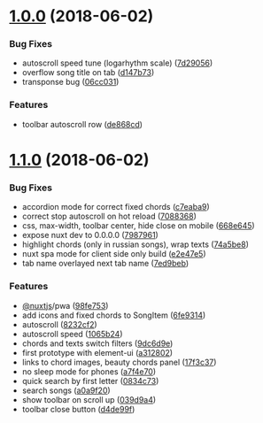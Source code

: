 <a name="1.0.0"></a>
# [1.0.0](https://github.com/popstas/chords-viewer/compare/v1.1.0...v1.0.0) (2018-06-02)


### Bug Fixes

* autoscroll speed tune (logarhythm scale) ([7d29056](https://github.com/popstas/chords-viewer/commit/7d29056))
* overflow song title on tab ([d147b73](https://github.com/popstas/chords-viewer/commit/d147b73))
* transponse bug ([06cc031](https://github.com/popstas/chords-viewer/commit/06cc031))


### Features

* toolbar autoscroll row ([de868cd](https://github.com/popstas/chords-viewer/commit/de868cd))



<a name="1.1.0"></a>
# [1.1.0](https://github.com/popstas/chords-viewer/compare/a312802...v1.1.0) (2018-06-02)


### Bug Fixes

* accordion mode for correct fixed chords ([c7eaba9](https://github.com/popstas/chords-viewer/commit/c7eaba9))
* correct stop autoscroll on hot reload ([7088368](https://github.com/popstas/chords-viewer/commit/7088368))
* css, max-width, toolbar center, hide close on mobile ([668e645](https://github.com/popstas/chords-viewer/commit/668e645))
* expose nuxt dev to 0.0.0.0 ([7987961](https://github.com/popstas/chords-viewer/commit/7987961))
* highlight chords (only in russian songs), wrap texts ([74a5be8](https://github.com/popstas/chords-viewer/commit/74a5be8))
* nuxt spa mode for client side only build ([e2e47e5](https://github.com/popstas/chords-viewer/commit/e2e47e5))
* tab name overlayed next tab name ([7ed9beb](https://github.com/popstas/chords-viewer/commit/7ed9beb))


### Features

* [@nuxtjs](https://github.com/nuxtjs)/pwa ([98fe753](https://github.com/popstas/chords-viewer/commit/98fe753))
* add icons and fixed chords to SongItem ([6fe9314](https://github.com/popstas/chords-viewer/commit/6fe9314))
* autoscroll ([8232cf2](https://github.com/popstas/chords-viewer/commit/8232cf2))
* autoscroll speed ([1065b24](https://github.com/popstas/chords-viewer/commit/1065b24))
* chords and texts switch filters ([9dc6d9e](https://github.com/popstas/chords-viewer/commit/9dc6d9e))
* first prototype with element-ui ([a312802](https://github.com/popstas/chords-viewer/commit/a312802))
* links to chord images, beauty chords panel ([17f3c37](https://github.com/popstas/chords-viewer/commit/17f3c37))
* no sleep mode for phones ([a7f4e70](https://github.com/popstas/chords-viewer/commit/a7f4e70))
* quick search by first letter ([0834c73](https://github.com/popstas/chords-viewer/commit/0834c73))
* search songs ([a0a9f20](https://github.com/popstas/chords-viewer/commit/a0a9f20))
* show toolbar on scroll up ([039d9a4](https://github.com/popstas/chords-viewer/commit/039d9a4))
* toolbar close button ([d4de99f](https://github.com/popstas/chords-viewer/commit/d4de99f))



